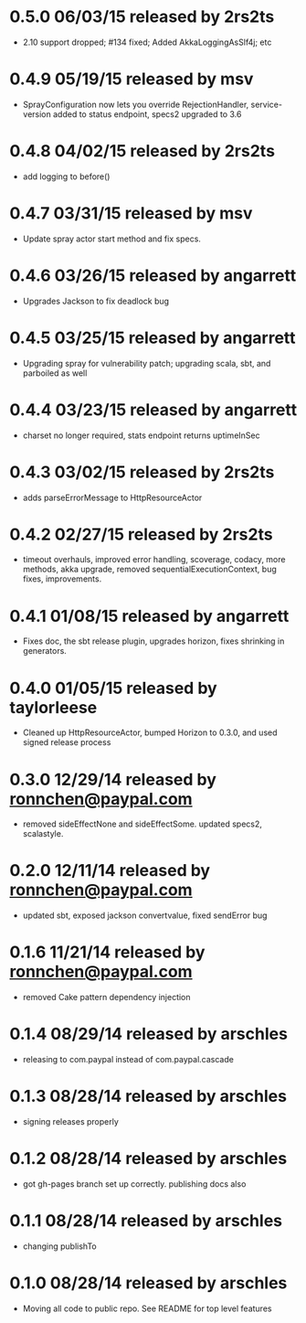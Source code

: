 
# 0.5.0 06/03/15 released by 2rs2ts
* 2.10 support dropped; #134 fixed; Added AkkaLoggingAsSlf4j; etc

# 0.4.9 05/19/15 released by msv
* SprayConfiguration now lets you override RejectionHandler, service-version added to status endpoint, specs2 upgraded to 3.6

# 0.4.8 04/02/15 released by 2rs2ts
* add logging to before()

# 0.4.7 03/31/15 released by msv
* Update spray actor start method and fix specs.

# 0.4.6 03/26/15 released by angarrett
* Upgrades Jackson to fix deadlock bug

# 0.4.5 03/25/15 released by angarrett
* Upgrading spray for vulnerability patch; upgrading scala, sbt, and parboiled as well

# 0.4.4 03/23/15 released by angarrett
* charset no longer required, stats endpoint returns uptimeInSec

# 0.4.3 03/02/15 released by 2rs2ts
* adds parseErrorMessage to HttpResourceActor

# 0.4.2 02/27/15 released by 2rs2ts
* timeout overhauls, improved error handling, scoverage, codacy, more methods, akka upgrade, removed sequentialExecutionContext, bug fixes, improvements.

# 0.4.1 01/08/15 released by angarrett
* Fixes doc, the sbt release plugin, upgrades horizon, fixes shrinking in generators.

# 0.4.0 01/05/15 released by taylorleese
* Cleaned up HttpResourceActor, bumped Horizon to 0.3.0, and used signed release process

# 0.3.0 12/29/14 released by ronnchen@paypal.com
* removed sideEffectNone and sideEffectSome. updated specs2, scalastyle. 

# 0.2.0 12/11/14 released by ronnchen@paypal.com
* updated sbt, exposed jackson convertvalue, fixed sendError bug

# 0.1.6 11/21/14 released by ronnchen@paypal.com
* removed Cake pattern dependency injection

# 0.1.4 08/29/14 released by arschles
* releasing to com.paypal instead of com.paypal.cascade

# 0.1.3 08/28/14 released by arschles
* signing releases properly

# 0.1.2 08/28/14 released by arschles
* got gh-pages branch set up correctly. publishing docs also

# 0.1.1 08/28/14 released by arschles
* changing publishTo

# 0.1.0 08/28/14 released by arschles
* Moving all code to public repo. See README for top level features
